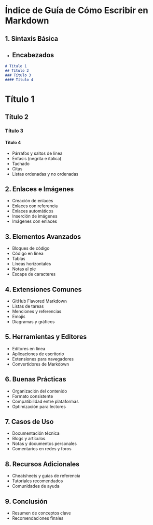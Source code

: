 # Índice de Guía de Cómo Escribir en Markdown

## 1. Sintaxis Básica
- ## Encabezados

```markdown
# Título 1
## Título 2
### Título 3
#### Título 4
```
# Título 1
## Título 2
### Título 3
#### Título 4



- Párrafos y saltos de línea
- Énfasis (negrita e itálica)
- Tachado
- Citas
- Listas ordenadas y no ordenadas

## 2. Enlaces e Imágenes
- Creación de enlaces
- Enlaces con referencia
- Enlaces automáticos
- Inserción de imágenes
- Imágenes con enlaces

## 3. Elementos Avanzados
- Bloques de código
- Código en línea
- Tablas
- Líneas horizontales
- Notas al pie
- Escape de caracteres

## 4. Extensiones Comunes
- GitHub Flavored Markdown
- Listas de tareas
- Menciones y referencias
- Emojis
- Diagramas y gráficos

## 5. Herramientas y Editores
- Editores en línea
- Aplicaciones de escritorio
- Extensiones para navegadores
- Convertidores de Markdown

## 6. Buenas Prácticas
- Organización del contenido
- Formato consistente
- Compatibilidad entre plataformas
- Optimización para lectores

## 7. Casos de Uso
- Documentación técnica
- Blogs y artículos
- Notas y documentos personales
- Comentarios en redes y foros

## 8. Recursos Adicionales
- Cheatsheets y guías de referencia
- Tutoriales recomendados
- Comunidades de ayuda

## 9. Conclusión
- Resumen de conceptos clave
- Recomendaciones finales